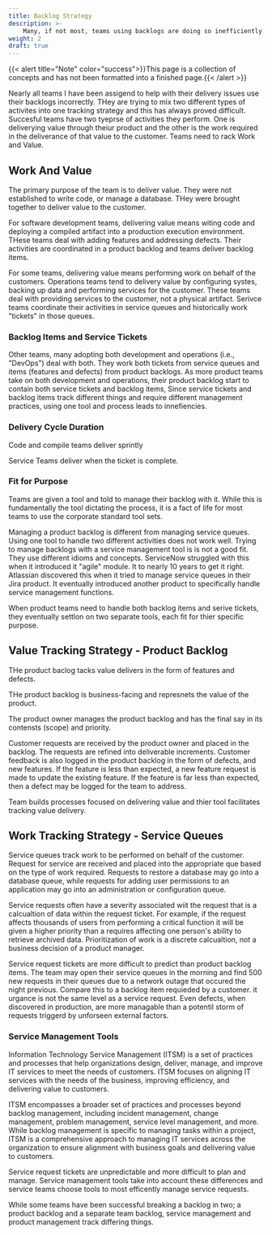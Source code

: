 ```yaml
---
title: Backlog Strategy
description: >-
    Many, if not most, teams using backlogs are doing so inefficiently.
weight: 2
draft: true
---
```

{{< alert title="Note" color="success">}}This page is a collection of concepts and has not been formatted into a finished page.{{< /alert >}}

Nearly all teams I have been assigend to help with their delivery issues use their backlogs incorrectly. THey are trying to mix two different types of activites into one tracking strategy and this has always proved difficult. Succesful teams have two tyeprse of activities they perform. One is deliverying value through theiur product and the other is the work required in the deliverance of that value to the customer. Teams need to rack Work and Value.

## Work And Value

The primary purpose of the team is to deliver value. They were not established to write code, or manage a database. THey were brought together to deliver value to the customer.

For software development teams, delivering value means witing code and deploying a compiled artifact into a production execution environment. THese teams deal with adding features and addressing defects. Their activities are coordinated in a product backlog and teams deliver backlog items.

For some teams, delivering value means performing work on behalf of the customers. Operations teams tend to delivery value by configuring systes, backing up data and performing services for the customer. These teams deal with providing services to the customer, not a physical artifact. Serivce teams coordinate their activities in service queues and historically work "tickets" in those queues.

### Backlog Items and Service Tickets

Other teams, many adopting both development and operations (i.e., "DevOps") deal with both. They work both tickets from service queues and items (features and defects) from product backlogs. As more product teams take on both development and operations, their product backlog start to contain both service tickets and backlog items, Since service tickets and backlog items track different things and require different management practices, using one tool and process leads to innefiencies.

### Delivery Cycle Duration

Code and compile teams deliver sprintly

Service Teams deliver when the ticket is complete.

### Fit for Purpose
Teams are given a tool and told to manage their backlog with it. While this is fundamentally the tool dictating the process, it is a fact of life for most teams to use the corporate standard tool sets.

Managing a product backlog is different from managing service queues. Using one tool to handle two different activities does not work well. Trying to manage backlogs with a service management tool is is not a good fit. They use different idioms and concepts. ServiceNow struggled with this when it introduced it "agile" module. It to nearly 10 years to get it right. Atlassian discovered this when it tried to manage service queues in their Jira product. It eventually introduced another product to specifically handle service management functions.

When product teams need to handle both backlog items and serive tickets, they eventually settlon on two separate tools, each fit for thier specific purpose.

## Value Tracking Strategy - Product Backlog

THe product baclog tacks value delivers in the form of features and defects.

THe product backlog is business-facing and represnets the value of the product.

The product owner manages the product backlog and has the final say in its contensts (scope) and priority.

Customer requests are received by the product owner and placed in the backlog. The requests are refined into deliverable increments. Customer feedback is also logged in the product backlog in the form of defects, and new features. If the feature is less than expected, a new feature request is made to update the existing feature. If the feature is far less than expected, then a defect may be logged for the team to address.

Team builds processes focused on delivering value and thier tool facilitates tracking value delivery.

## Work Tracking Strategy - Service Queues

Service queues track work to be performed on behalf of the customer. Request for service are received and placed into the appropriate que based on the type of work required. Requests to restore a database may go into a database queue, while requests for adding user permissions to an application may go into an administration or configuration queue.

Service requests often have a severity associated wiit the request that is a calcualtion of data within the request ticket. For example, if the request affects thousands of users from performing a critical function it will be given a higher priority than a requires affecting one person's ability to retrieve archived data. Prioritization of work is a discrete calcualtion, not a business decision of a product manager.

Service request tickets are more difficult to predict than product backlog items. The team may open their service queues in the morning and find 500 new requests in their queues due to a network outage that occured the night previous. Compare this to a backlog item requieded by a customer. it urgance is not the same level as a service request. Even defects, when discovered in production, are more managable than a potentil storm of requests triggerd by unforseen external factors.

### Service Management Tools

Information Technology Service Management (ITSM) is a set of practices and processes that help organizations design, deliver, manage, and improve IT services to meet the needs of customers. ITSM focuses on aligning IT services with the needs of the business, improving efficiency, and delivering value to customers. 

ITSM encompasses a broader set of practices and processes beyond backlog management, including incident management, change management, problem management, service level management, and more. While backlog management is specific to managing tasks within a project, ITSM is a comprehensive approach to managing IT services across the organization to ensure alignment with business goals and delivering value to customers.

Service request tickets are unpredictable and more difficult to plan and manage. Service management tools take into account these differences and service teams choose tools to most efficently manage service requests.

While some teams have been successful breaking a backlog in two; a product backlog and a separate team backlog, service management and product management track differing things.

